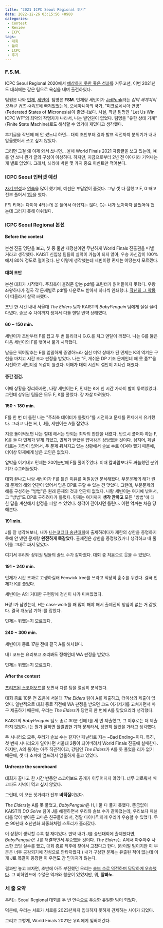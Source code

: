 ```yaml
---
title: "2021 ICPC Seoul Regional 후기"
date: 2022-12-26 03:15:56 +0900
categories:
 - Contest
 - Review
 - ICPC
tags:
 - 대회
 - 풀이
 - ICPC
 - 후기
---
```




### F.S.M.

ICPC Seoul Regional 2020에서 [예상하지 못한 좋은 성과](https://youngyojun.github.io/contest/review/icpc/2020/11/14/2020-icpc-seoul-regional/)를 거두고선, 이번 2021년도 대회에는 같은 팀으로 욕심을 내며 출전하였다.

팀원은 나와 [민제](https://codeforces.com/profile/dlalswp25), [세빈이](https://codeforces.com/profile/blackbori). 팀명은 **FSM**. 민제랑 세빈이가 [JetPunk](https://www.jetpunk.com/)라는 *십덕 세계지리 오타쿠 퀴즈 사이트*에 빠져있었는데, 오세아니아의 국가, "미크로네시아 연방"(**F**ederated **S**tates of **M**icronesia)이 좋았나보다. 사실, 작년 팀명인 "Let Us Win ICPC WF"의 최악의 작명자가 나라서, 나는 발언권이 없었다. 팀명을 "유한 상태 기계"(**F**inite **S**tate **M**achine)로도 해석할 수 있기에 재밌다고 생각했다.

후기글을 작년에 왜 안 썼느냐 하면... 대회 초반부터 결과 발표 직전까지 분위기가 내내 암울했어서 쓰고 싶지 않았다.

그러면 그걸 왜 이제 와서 쓰나면... 올해 World Finals 2021 자랑글을 쓰고 있는데, 얘를 안 쓰니 뭔가 글의 구성이 이상하다. 하지만, 지금으로부터 2년 전 이야기라 기억나는 게 별로 없었다. 그래서, 뇌리에 박힌 몇 가지 중요 이벤트만 적어본다.



### ICPC Seoul 인터넷 예선

[자기 반성](https://youngyojun.github.io/contest/review/icpc/2020/11/14/2020-icpc-seoul-regional/#icpc-seoul-%EC%9D%B8%ED%84%B0%EB%84%B7-%EC%98%88%EC%84%A0)과 [연습](https://youngyojun.github.io/tag/#/%EC%97%B0%EC%8A%B5)을 많이 했기에, 예선은 부담없이 즐겼다. 그냥 셋 다 잘했고 F, G 빼고 전부 풀어서 [1등](http://static.icpckorea.net/2021/scoreboard_preliminary/)을 했다.

F의 티어는 다이아 4라는데 못 풀어서 아쉽지는 않다. G는 내가 보자마자 풀었어야 했는데 그러지 못해 아쉬웠다.



### ICPC Seoul Regional 본선

#### Before the contest

본선 진출 명단을 보고, 셋 중 둘만 제정신이면 무난하게 World Finals 진출권을 따낼 거라고 생각했다. KAIST 신입생 팀들의 실력이 가늠이 되지 않아, 우승 자신감이 100%에서 80% 정도로 떨어졌다. 난 이렇게 생각했는데 세빈이랑 민제는 어땠는지 모르겠다.

#### 대회 초반

본선 대회가 시작했다. 주최측이 올려준 합본 pdf를 프린터가 읽어들이지 못했다. 우왕좌왕하다가 결국 각 문제별로 pdf를 다운로드 받아서 하나씩 인쇄했다. [작년의 그 악몽](https://youngyojun.github.io/contest/review/icpc/2020/11/14/2020-icpc-seoul-regional/#4--10-min)이 떠올라서 살짝 싸했다.

초반 한 시간 내내 서울대 *The Elders* 팀과 KAIST의 *BabyPenguin* 팀에게 질질 끌려다녔다. 솔브 수 차이까지 생겨서 다들 멘탈 빈약 상태였다.

#### 60 ~ 150 min.

세빈이가 초반부터 F를 잡고 두 번 틀리더니 G.G.를 치고 멘탈이 깨졌다. 나는 G를 뚫은 다음 세빈이의 F를 뺏어서 풀기 시작했다.

남들은 찍어맞추는 E를 엄밀하게 증명하느라 심신 미약 상태가 된 민제는 K의 역겨운 구현을 마치고 시간 초과 판정을 받았다. 나는 "F, 개쉬운 DP 기초 문제인데 왜 못 풂?"을 시전하고 세빈이랑 똑같이 틀렸다. 이때가 대회 시간의 절반이 지나간 때였다.

#### 중간 점검.

이때 상황을 정리하자면, 나랑 세빈이는 F, 민제는 K에 한 시간 가까이 발이 묶여있었다. 그런데 상위권 팀들은 모두 F, K를 풀었다. 걍 자살 마려웠다.

#### 150 ~ 180 min.

F를 한 번 더 틀린 나는 "주최측 데이터가 틀렸다"를 시전하고 문제를 민제에게 유기했다. 그러고 나는 H, I, J를, 세빈이는 A를 잡았다.

지금 돌이켜보면 나는 절대 해서는 안되는 최악의 판단을 내렸다. 반드시 풀어야 하는 F, K를 둘 다 민제가 맡게 되었고, 민제가 받았을 압박감은 상당했을 것이다. 심지어, 페널티로는 가망이 없어서, 두 문제 뒤쳐지고 있는 상황에서 솔브 수로 이겨야 했기 때문에, 더이상 민제에게 남은 코인은 없었다.

압박을 이겨내고 민제는 20여분만에 F를 풀어주었다. 이때 칼바람보다도 싸늘했던 분위기가 수그러들었다.

대회 끝나고 나랑 세빈이가 F를 틀린 이유를 며칠동안 분석해봤다. 부분문제의 해가 원래 문제의 해와 연관이 있어서 답은 DP로 구할 수 있는 건 맞았다. 그런데, 부분문제의 해를 구성하는 "방법"은 원래 문제의 것과 연관이 없었다. 나랑 세빈이는 여기에 낚여서, 그 "방법"도 DP로 구하려다가 틀렸다. 민제는 여기까지 **생각 안하고** 모든 "방법"에 대한 답을 계산해서 함정을 피할 수 있었다. 생각이 깊어지면 틀린다. 이런 억까는 처음 당해본다.

#### 191 min.

J를 잘 생각해보니, 내가 [나는코더다 송년대회](https://youngyojun.github.io/contest/review/2020/02/15/iamcoder-2019-yearend-contest/)에 출제하려다가 제한의 상한을 증명하지 못해 안 냈던 문제랑 **완전하게 똑같았다**. 출제진은 상한을 증명했겠거니 생각하고 내 풀이를 그대로 짜서 맞았다.

여기서 우리와 상위권 팀들의 솔브 수가 같아졌다. 대회 중 처음으로 웃을 수 있었다.

#### 191 ~ 240 min.

민제가 시간 초과로 고생하길래 Fenwick tree를 쓰라고 적당히 훈수를 두었다. 결국 민제가 K를 풀었다.

세빈이는 A의 거대한 구현량에 정신이 나가 미쳐있었다.

H랑 I가 남았는데, H는 case-work를 꽤 많이 해야 해서 출제진의 양심이 없는 거 같았다. 결국 개노답 기하 I를 잡았다.

민제는 뭐했는지 모르겠다.

#### 240 ~ 300 min.

세빈이가 종료 17분 전에 결국 A를 해치웠다.

내 I 코드는 요리보고 조리봐도 정해인데 WA 판정을 받았다.

민제는 뭐했는지 모르겠다.

#### After the contest

[프리즈된 스코어보드](https://youtu.be/l488HUERORk?t=22239)를 보면서 다른 팀을 열심히 분석했다.

대회 종료 10분 전 즈음에 서울대 *The Elders* 팀이 A를 제출하고, 더이상의 제출이 없었다. 일반적으로 대회 종료 직전에 WA 판정을 받으면 코드 여기저기를 고쳐가면서 마구 제출하기 때문에, 우리는 *The Elders*가 당연히 한 번에 A를 맞았으리라 생각했다.

KAIST의 *BabyPenguin* 팀도 종료 30분 전에 I를 세 번 제출했고, 그 이후로는 더 제출하지 않았다. I는 뭔가 잘하면 풀릴법한 기하 문제라서, 당연히 풀었을 거라고 생각했다.

두 시나리오 모두, 우리가 솔브 수는 같지만 페널티로 지는 ~Bad Ending~이다. 특히, 첫 번째 시나리오가 일어나면 서울대 2등이 되어버려서 World Finals 진출에 실패한다. 하지만, A의 풀이는 아주 직관적이고, 강팀인 *The Elders*가 A를 못 풀었을 리가 없기 때문에, 셋 다 소파에 엎드려서 암울하게 울고 있었다.

#### Unfreeze the scoreboard

대회가 끝나고 한 시간 반동안 스코어보드 공개가 이루어지지 않았다. 너무 괴로워서 배고파도 저녁이 먹고 싶지 않았다.

그런데, 이 모든 짓거리가 전부 **비틱질**이었다.

*The Elders*는 A를 못 풀었고, *BabyPenguin*은 H, I 둘 다 풀지 못했다. 뜬금없이 KAIST의 *DO Solve* 팀이 J를 해결하면서 우리와 솔브 수가 같아졌는데, 우리보다 페널티를 많이 쌓아둔 고마운 친구들이라서, 정말 다이나믹하게 우리가 우승할 수 있었다. 무슨 90년대 소년만화 최종화처럼 스토리가 흘러갔다.

이 상황이 생각할 수록 참 재미있다. 만약 내가 J를 송년대회에 출제했다면, *BabyPenguin*은 J를 해결하면서 우승했을 것이다. *The Elders*는 A에서 아주아주 사소한 코딩 실수를 했고, 대회 종료 직후에 찾아서 고쳤다고 한다. (라이벌 팀이지만 이 부분은 너무 공감되기에 진심으로 안타까웠다.) 내가 구상한 문제는 유출된 적이 없는데 이게 J로 똑같이 등장한 이 우연도 참 믿기지가 않는다.

결과만 놓고 보자면, 초반에 아주 부진했던 우리는 [솔브 수로 역전하며 당당하게 우승했다](http://static.icpckorea.net/2021/scoreboard_regional/). 그 비하인드에 수많은 억까와 행운이 있었지만, 뭐, **알빠노**.



### 세 줄 요약

우리는 Seoul Regional 대회를 두 번 연속으로 우승한 유일한 팀이 되었다.

덕분에, 우리는 서로가 서로를 2023년까지 입대하지 못하게 견제하는 사이가 되었다.

그리고 그렇게, World Finals 2021은 우리에게 잊혀져갔다.
